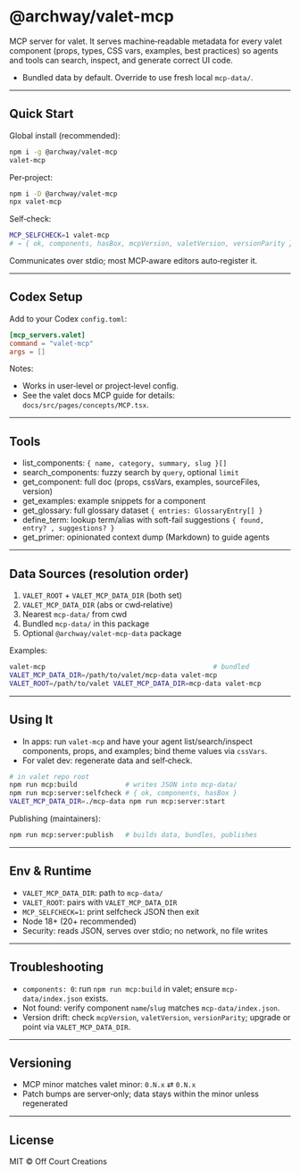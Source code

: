 # @archway/valet-mcp

MCP server for valet. It serves machine‑readable metadata for every valet component (props, types, CSS vars, examples, best practices) so agents and tools can search, inspect, and generate correct UI code.

- Bundled data by default. Override to use fresh local `mcp-data/`.

---

## Quick Start

Global install (recommended):

```bash
npm i -g @archway/valet-mcp
valet-mcp
```

Per‑project:

```bash
npm i -D @archway/valet-mcp
npx valet-mcp
```

Self‑check:

```bash
MCP_SELFCHECK=1 valet-mcp
# → { ok, components, hasBox, mcpVersion, valetVersion, versionParity }
```

Communicates over stdio; most MCP‑aware editors auto‑register it.

---

## Codex Setup

Add to your Codex `config.toml`:

```toml
[mcp_servers.valet]
command = "valet-mcp"
args = []
```

Notes:
- Works in user‑level or project‑level config.
- See the valet docs MCP guide for details: `docs/src/pages/concepts/MCP.tsx`.

---

## Tools

- list_components: `{ name, category, summary, slug }[]`
- search_components: fuzzy search by `query`, optional `limit`
- get_component: full doc (props, cssVars, examples, sourceFiles, version)
- get_examples: example snippets for a component
- get_glossary: full glossary dataset `{ entries: GlossaryEntry[] }`
- define_term: lookup term/alias with soft-fail suggestions `{ found, entry? , suggestions? }`
- get_primer: opinionated context dump (Markdown) to guide agents

---

## Data Sources (resolution order)

1) `VALET_ROOT` + `VALET_MCP_DATA_DIR` (both set)
2) `VALET_MCP_DATA_DIR` (abs or cwd‑relative)
3) Nearest `mcp-data/` from cwd
4) Bundled `mcp-data/` in this package
5) Optional `@archway/valet-mcp-data` package

Examples:

```bash
valet-mcp                                          # bundled
VALET_MCP_DATA_DIR=/path/to/valet/mcp-data valet-mcp
VALET_ROOT=/path/to/valet VALET_MCP_DATA_DIR=mcp-data valet-mcp
```

---

## Using It

- In apps: run `valet-mcp` and have your agent list/search/inspect components, props, and examples; bind theme values via `cssVars`.
- For valet dev: regenerate data and self‑check.

```bash
# in valet repo root
npm run mcp:build            # writes JSON into mcp-data/
npm run mcp:server:selfcheck # { ok, components, hasBox }
VALET_MCP_DATA_DIR=./mcp-data npm run mcp:server:start
```

Publishing (maintainers):

```bash
npm run mcp:server:publish   # builds data, bundles, publishes
```

---

## Env & Runtime

- `VALET_MCP_DATA_DIR`: path to `mcp-data/`
- `VALET_ROOT`: pairs with `VALET_MCP_DATA_DIR`
- `MCP_SELFCHECK=1`: print selfcheck JSON then exit
- Node 18+ (20+ recommended)
- Security: reads JSON, serves over stdio; no network, no file writes

---

## Troubleshooting

- `components: 0`: run `npm run mcp:build` in valet; ensure `mcp-data/index.json` exists.
- Not found: verify component `name`/`slug` matches `mcp-data/index.json`.
- Version drift: check `mcpVersion`, `valetVersion`, `versionParity`; upgrade or point via `VALET_MCP_DATA_DIR`.

---

## Versioning

- MCP minor matches valet minor: `0.N.x` ⇄ `0.N.x`
- Patch bumps are server‑only; data stays within the minor unless regenerated

---

## License

MIT © Off Court Creations
